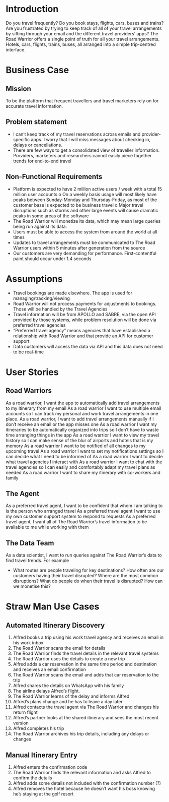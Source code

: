 
 
# Introduction
Do you travel frequently? Do you book stays, flights, cars, buses and trains? Are you frustrated by trying to keep track of all of your travel arrangements by sifting through your email and the different travel providers’ apps? 
The Road Warrior offers a single point of truth for all your travel arrangements. Hotels, cars, flights, trains, buses, all arranged into a simple trip-centred interface.
# Business Case
## Mission
To be the platform that frequent travellers and travel marketers rely on for accurate travel information.
## Problem statement
-	I can’t keep track of my travel reservations across emails and provider-specific apps. I worry that I will miss messages about checking in, delays or cancellations.
-	There are few ways to get a consolidated view of traveller information. Providers, marketers and researchers cannot easily piece together trends for end-to-end travel
## Non-Functional Requirements
-	Platform is expected to have 2 million active users / week with a total 15 million user accounts
o	On a weekly basis usage will most likely have peaks between Sunday-Monday and Thursday-Friday, as most of the customer base is expected to be business travel
o	Major travel disruptions such as storms and other large events will cause dramatic peaks in some areas of the software
-	The Road Warrior will monetize its data, which may mean large queries being run against its data.
-	Users must be able to access the system from around the world at all times
-	Updates to travel arrangements must be communicated to The Road Warrior users within 5 minutes after generation from the source
-	Our customers are very demanding for performance. First-contentful paint should occur under 1.4 seconds

# Assumptions
-	Travel bookings are made elsewhere. The app is used for managing/tracking/viewing
-	Road Warrior will not process payments for adjustments to bookings. Those will be handled by the Travel Agencies
-	Travel information will be from APOLLO and SABRE, via the open API provided by those systems, while problem resolution will be done via preferred travel agencies
-	“Preferred travel agency” means agencies that have established a relationship with Road Warrior and that provide an API for customer support
-	Data customers will access the data via API and this data does not need to be real-time
	
# User Stories
## Road Warriors
As a road warrior, I want the app to automatically add travel arrangements to my itinerary from my email
As a road warrior I want to use multiple email accounts so I can track my personal and work travel arrangements in one place.
As a road warrior, I want to add travel arrangements manually if I don’t receive an email or the app misses one
As a road warrior I want my itineraries to be automatically organized into trips so I don’t have to waste time arranging things in the app
As a road warrior I want to view my travel history so I can make sense of the blur of airports and hotels that is my memory
As a road warrior I want to be notified of all changes to my upcoming travel
As a road warrior I want to set my notifications settings so I can decide what I need to be informed of
As a road warrior I want to decide what travel agencies I interact with
As a road warrior I want to chat with the travel agencies so I can easily and comfortably adapt my travel plans as needed
As a road warrior I want to share my itinerary with co-workers and family
## The Agent
As a preferred travel agent, I want to be confident that whom I am talking to is the person who arranged travel
As a preferred travel agent I want to use my own customer support system to respond to requests
As a preferred travel agent, I want all of The Road Warrior’s travel information to be available to me while working with them
## The Data Team
As a data scientist, I want to run queries against The Road Warrior’s data to find travel trends. For example
-	What routes are people traveling for key destinations? 
How often are our customers having their travel disrupted? Where are the most common disruptions? What do people do when their travel is disrupted? How can we monetise this?
# Straw Man Use Cases
## Automated Itinerary Discovery
1.	Alfred books a trip using his work travel agency and receives an email in his work inbox
2.	The Road Warrior scans the email for details
3.	The Road Warrior finds the travel details in the relevant travel systems
4.	The Road Warrior uses the details to create a new trip
5.	Alfred adds a car reservation in the same time period and destination and receives an email confirmation
6.	The Road Warrior scans the email and adds that car reservation to the trip
7.	Alfred shares the details on WhatsApp with his family
8.	The airline delays Alfred’s flight. 
9.	The Road Warrior learns of the delay and informs Alfred
10.	Alfred’s plans change and he has to leave a day later
11.	Alfred contacts the travel agent via The Road Warrior and changes his return flight
12.	Alfred’s partner looks at the shared itinerary and sees the most recent version
13.	Alfred completes his trip
14.	The Road Warrior archives his trip details, including any delays or changes
## Manual Itinerary Entry
1.	Alfred enters the confirmation code
2.	The Road Warrior finds the relevant information and asks Alfred to confirm the details
3.	Alfred adds some details not included with the confirmation number (?)
4.	Alfred removes the hotel because he doesn’t want his boss knowing he’s staying at the golf resort
